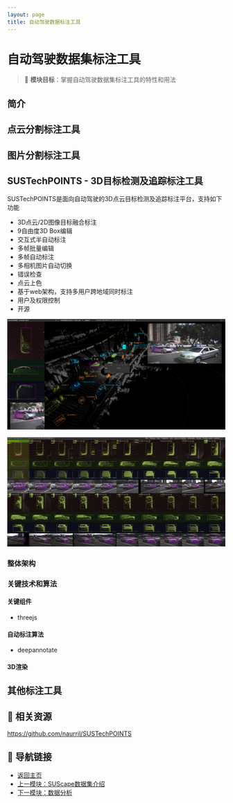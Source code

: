 ```yaml
---
layout: page
title: 自动驾驶数据标注工具
---
```


# 自动驾驶数据集标注工具

> 🎯 **模块目标**：掌握自动驾驶数据集标注工具的特性和用法

## 简介

## 点云分割标注工具
## 图片分割标注工具
## SUSTechPOINTS - 3D目标检测及追踪标注工具

SUSTechPOINTS是面向自动驾驶的3D点云目标检测及追踪标注平台，支持如下功能

- 3D点云/2D图像目标融合标注
- 9自由度3D Box编辑
- 交互式半自动标注
- 多帧批量编辑
- 多帧自动标注
- 多相机图片自动切换
- 错误检查
- 点云上色
- 基于web架构，支持多用户跨地域同时标注
- 用户及权限控制
- 开源


![alt text](./sustech-points-images/main.png)

![batch edit](./sustech-points-images/batch.png)


### 整体架构



### 关键技术和算法
#### 关键组件
- threejs

#### 自动标注算法
- deepannotate

#### 3D渲染


## 其他标注工具



## 🔗 相关资源

https://github.com/naurril/SUSTechPOINTS



## 🔗 导航链接

- [返回主页](../index.html)
- [上一模块：SUScape数据集介绍](suscape-dataset.html)
- [下一模块：数据分析](data-analysis.html)
